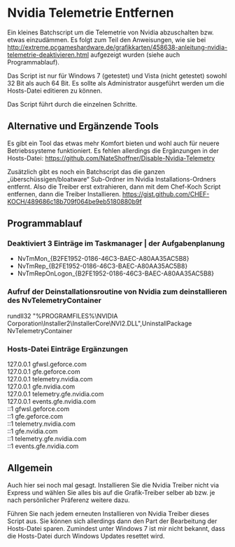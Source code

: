# Nvidia Telemetrie Entfernen

Ein kleines Batchscript um die Telemetrie von Nvidia abzuschalten bzw. etwas einzudämmen. 
Es folgt zum Teil den Anweisungen, wie sie bei http://extreme.pcgameshardware.de/grafikkarten/458638-anleitung-nvidia-telemetrie-deaktivieren.html aufgezeigt wurden (siehe auch Programmablauf).

Das Script ist nur für Windows 7 (getestet) und Vista (nicht getestet) sowohl 32 Bit als auch 64 Bit.
Es sollte als Administrator ausgeführt werden um die Hosts-Datei editieren zu können.

Das Script führt durch die einzelnen Schritte.


## Alternative und Ergänzende Tools

Es gibt ein Tool das etwas mehr Komfort bieten und wohl auch für neuere Betriebssysteme funktioniert. Es fehlen allerdings die Ergänzungen in der Hosts-Datei:
https://github.com/NateShoffner/Disable-Nvidia-Telemetry

Zusätzlich gibt es noch ein Batchscript das die ganzen „überschüssigen/bloatware“ Sub-Ordner im Nvidia Installations-Ordners entfernt. Also die Treiber erst extrahieren, dann mit dem Chef-Koch Script entfernen, dann die Treiber Installieren.
https://gist.github.com/CHEF-KOCH/489686c18b709f064be9eb5180880b9f


## Programmablauf


### Deaktiviert 3 Einträge im Taskmanager | der Aufgabenplanung

* NvTmMon_{B2FE1952-0186-46C3-BAEC-A80AA35AC5B8}
* NvTmRep_{B2FE1952-0186-46C3-BAEC-A80AA35AC5B8}
* NvTmRepOnLogon_{B2FE1952-0186-46C3-BAEC-A80AA35AC5B8}

### Aufruf der Deinstallationsroutine von Nvidia zum deinstallieren des NvTelemetryContainer

rundll32 "%PROGRAMFILES%\NVIDIA Corporation\Installer2\InstallerCore\NVI2.DLL",UninstallPackage NvTelemetryContainer


### Hosts-Datei Einträge Ergänzungen

127.0.0.1 gfwsl.geforce.com  
127.0.0.1 gfe.geforce.com  
127.0.0.1 telemetry.nvidia.com  
127.0.0.1 gfe.nvidia.com  
127.0.0.1 telemetry.gfe.nvidia.com  
127.0.0.1 events.gfe.nvidia.com  
::1 gfwsl.geforce.com  
::1 gfe.geforce.com  
::1 telemetry.nvidia.com  
::1 gfe.nvidia.com  
::1 telemetry.gfe.nvidia.com  
::1 events.gfe.nvidia.com  


## Allgemein

Auch hier sei noch mal gesagt. Installieren Sie die Nvidia Treiber nicht via Express und wählen Sie alles bis auf die Grafik-Treiber selber ab bzw. je nach persönlicher Präferenz weitere dazu.

Führen Sie nach jedem erneuten Installieren von Nvidia Treiber dieses Script aus. Sie können sich allerdings dann den Part der Bearbeitung der Hosts-Datei sparen. Zumindest unter Windows 7 ist mir nicht bekannt, dass die Hosts-Datei durch Windows Updates resettet wird.

